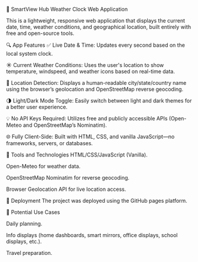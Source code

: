 📅 SmartView Hub Weather Clock Web Application

This is a lightweight, responsive web application that displays the current date, time, weather conditions, and geographical location, built entirely with free and open-source tools.

🔍 App Features
✅ Live Date & Time: Updates every second based on the local system clock.

☀️ Current Weather Conditions: Uses the user's location to show temperature, windspeed, and weather icons based on real-time data.

📍 Location Detection: Displays a human-readable city/state/country name using the browser’s geolocation and OpenStreetMap reverse geocoding.

🌗 Light/Dark Mode Toggle: Easily switch between light and dark themes for a better user experience.

💡 No API Keys Required: Utilizes free and publicly accessible APIs (Open-Meteo and OpenStreetMap’s Nominatim).

🌐 Fully Client-Side: Built with HTML, CSS, and vanilla JavaScript—no frameworks, servers, or databases.

🧰 Tools and Technologies
HTML/CSS/JavaScript (Vanilla).

Open-Meteo for weather data.

OpenStreetMap Nominatim for reverse geocoding.

Browser Geolocation API for live location access.

🔗 Deployment
The project was deployed using the GitHub pages platform.

📂 Potential Use Cases

Daily planning.

Info displays (home dashboards, smart mirrors, office displays, school displays, etc.).

Travel preparation.
